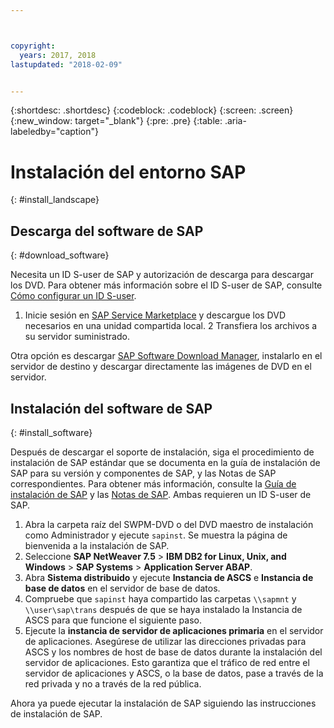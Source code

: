 ```yaml
---



copyright:
  years: 2017, 2018
lastupdated: "2018-02-09"


---
```


{:shortdesc: .shortdesc}
{:codeblock: .codeblock}
{:screen: .screen}
{:new_window: target="_blank"}
{:pre: .pre}
{:table: .aria-labeledby="caption"}

# Instalación del entorno SAP
{: #install_landscape}

## Descarga del software de SAP
{: #download_software}

Necesita un ID S-user de SAP y autorización de descarga para descargar los DVD. Para obtener más información sobre el ID S-user de SAP, consulte [Cómo configurar un ID S-user](https://www.sapappsdevelopmentpartnercenter.com/en/faq/program-faqs_2/how-to-receive-an-s-user-to-access-the-s_77).

1. Inicie sesión en [SAP Service Marketplace](https://websmp201.sap-ag.de/) y descargue los DVD necesarios en una unidad compartida local. 
2 Transfiera los archivos a su servidor suministrado. 

Otra opción es descargar [SAP Software Download Manager](https://support.sap.com/en/my-support/software-downloads.html#section_995042677), instalarlo en el servidor de destino y descargar directamente las imágenes de DVD en el servidor. 

## Instalación del software de SAP
{: #install_software}

Después de descargar el soporte de instalación, siga el procedimiento de instalación de SAP estándar que se documenta en la guía de instalación de SAP para su versión y componentes de SAP, y las Notas de SAP correspondientes. Para obtener más información, consulte la [Guía de instalación de SAP](https://service.sap.com/instguides) y las [Notas de SAP](https://support.sap.com). Ambas requieren un ID S-user de SAP.

1. Abra la carpeta raíz del SWPM-DVD o del DVD maestro de instalación como Administrador y ejecute `sapinst`. Se muestra la página de bienvenida a la instalación de SAP.
2. Seleccione **SAP NetWeaver 7.5** > **IBM DB2 for Linux, Unix, and Windows** > **SAP Systems** > **Application Server ABAP**.
3. Abra **Sistema distribuido** y ejecute **Instancia de ASCS** e **Instancia de base de datos** en el servidor de base de datos.
4. Compruebe que `sapinst` haya compartido las carpetas `\\sapmnt` y `\\user\sap\trans` después de que se haya instalado la Instancia de ASCS para que funcione el siguiente paso.
5. Ejecute la **instancia de servidor de aplicaciones primaria** en el servidor de aplicaciones. Asegúrese de utilizar las direcciones privadas para ASCS y los nombres de host de base de datos durante la instalación del servidor de aplicaciones. Esto garantiza que el tráfico de red entre el servidor de aplicaciones y ASCS, o la base de datos, pase a través de la red privada y no a través de la red pública.

Ahora ya puede ejecutar la instalación de SAP siguiendo las instrucciones de instalación de SAP.

